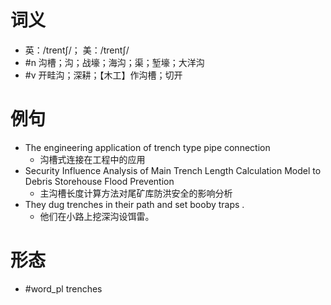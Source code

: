 # 词义
- 英：/trentʃ/； 美：/trentʃ/
- #n 沟槽；沟；战壕；海沟；渠；堑壕；大洋沟
- #v 开畦沟；深耕；【木工】作沟槽；切开
# 例句
- The engineering application of trench type pipe connection
	- 沟槽式连接在工程中的应用
- Security Influence Analysis of Main Trench Length Calculation Model to Debris Storehouse Flood Prevention
	- 主沟槽长度计算方法对尾矿库防洪安全的影响分析
- They dug trenches in their path and set booby traps .
	- 他们在小路上挖深沟设饵雷。
# 形态
- #word_pl trenches
